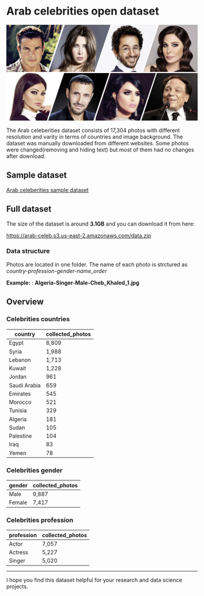 # Arab celebrities open dataset

![source:forbesmiddleeast](arab_celeb.jpg)

The Arab celeberities dataset consists of 17,304 photos with different resolution and varity in terms of countries and image background. The dataset was manually downloaded from different websites. Some photos were changed(removing and hiding text) but most of them had no changes after download.

## Sample dataset

[Arab celeberities sample dataset ](Arab_celeb_dataset_sample.zip)


## Full dataset

The size of the dataset is around **3.1GB** and you can download it from here:

https://arab-celeb.s3.us-east-2.amazonaws.com/data.zip



### Data structure

Photos are located in one folder. The name of each photo is strctured as *country-profession-gender-name_order*

**Example:** : **Algeria-Singer-Male-Cheb_Khaled_1.jpg**

## Overview



### Celebrities countries 

| country      | collected_photos |
|--------------|------------------|
| Egypt        | 8,809            |
| Syria        | 1,988            |
| Lebanon      | 1,713            |
| Kuwait       | 1,228            |
| Jordan       | 961              |
| Saudi Arabia | 659              |
| Emirates     | 545              |
| Morocco      | 521              |
| Tunisia      | 329              |
| Algeria      | 181              |
| Sudan        | 105              |
| Palestine     | 104              |
| Iraq         | 83               |
| Yemen        | 78               |

### Celebrities gender


| gender | collected_photos |
|--------|------------------|
| Male   | 9,887            |
| Female | 7,417            |

### Celebrities profession

| profession | collected_photos |
|------------|------------------|
| Actor      | 7,057            |
| Actress    | 5,227            |
| Singer     | 5,020              |


---

I hope you find this dataset helpful for your research and data science projects.



